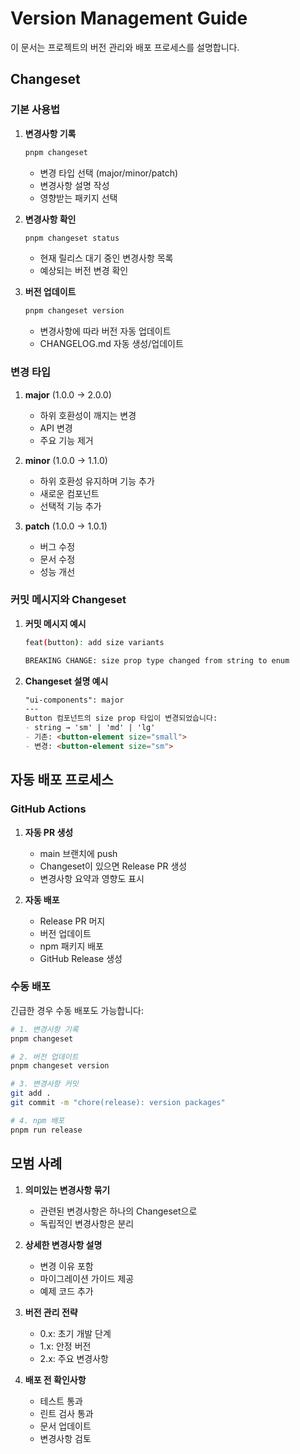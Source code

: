# Version Management Guide

이 문서는 프로젝트의 버전 관리와 배포 프로세스를 설명합니다.

## Changeset

### 기본 사용법

1. **변경사항 기록**
   ```bash
   pnpm changeset
   ```
   - 변경 타입 선택 (major/minor/patch)
   - 변경사항 설명 작성
   - 영향받는 패키지 선택

2. **변경사항 확인**
   ```bash
   pnpm changeset status
   ```
   - 현재 릴리스 대기 중인 변경사항 목록
   - 예상되는 버전 변경 확인

3. **버전 업데이트**
   ```bash
   pnpm changeset version
   ```
   - 변경사항에 따라 버전 자동 업데이트
   - CHANGELOG.md 자동 생성/업데이트

### 변경 타입

1. **major** (1.0.0 → 2.0.0)
   - 하위 호환성이 깨지는 변경
   - API 변경
   - 주요 기능 제거

2. **minor** (1.0.0 → 1.1.0)
   - 하위 호환성 유지하며 기능 추가
   - 새로운 컴포넌트
   - 선택적 기능 추가

3. **patch** (1.0.0 → 1.0.1)
   - 버그 수정
   - 문서 수정
   - 성능 개선

### 커밋 메시지와 Changeset

1. **커밋 메시지 예시**
   ```bash
   feat(button): add size variants

   BREAKING CHANGE: size prop type changed from string to enum
   ```

2. **Changeset 설명 예시**
   ```md
   "ui-components": major
   ---
   Button 컴포넌트의 size prop 타입이 변경되었습니다:
   - string → 'sm' | 'md' | 'lg'
   - 기존: <button-element size="small">
   - 변경: <button-element size="sm">
   ```

## 자동 배포 프로세스

### GitHub Actions

1. **자동 PR 생성**
   - main 브랜치에 push
   - Changeset이 있으면 Release PR 생성
   - 변경사항 요약과 영향도 표시

2. **자동 배포**
   - Release PR 머지
   - 버전 업데이트
   - npm 패키지 배포
   - GitHub Release 생성

### 수동 배포

긴급한 경우 수동 배포도 가능합니다:
```bash
# 1. 변경사항 기록
pnpm changeset

# 2. 버전 업데이트
pnpm changeset version

# 3. 변경사항 커밋
git add .
git commit -m "chore(release): version packages"

# 4. npm 배포
pnpm run release
```

## 모범 사례

1. **의미있는 변경사항 묶기**
   - 관련된 변경사항은 하나의 Changeset으로
   - 독립적인 변경사항은 분리

2. **상세한 변경사항 설명**
   - 변경 이유 포함
   - 마이그레이션 가이드 제공
   - 예제 코드 추가

3. **버전 관리 전략**
   - 0.x: 초기 개발 단계
   - 1.x: 안정 버전
   - 2.x: 주요 변경사항

4. **배포 전 확인사항**
   - 테스트 통과
   - 린트 검사 통과
   - 문서 업데이트
   - 변경사항 검토